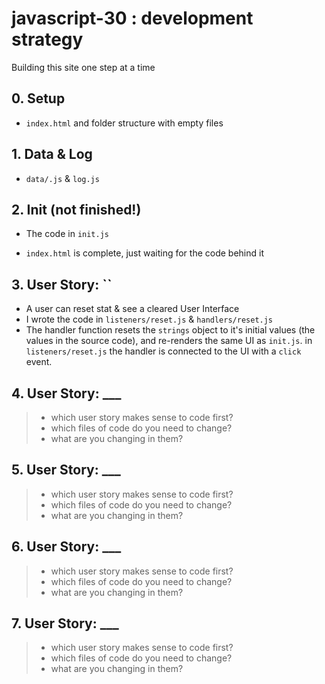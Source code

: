 
# javascript-30 : development strategy

Building this site one step at a time

## 0. Setup

* `index.html` and folder structure with empty files

## 1. Data & Log

* `data/.js` & `log.js`

## 2. Init (not finished!)

* The code in `init.js` 
  
* `index.html` is complete, just waiting for the code behind it

## 3. User Story: ``

* A user can reset stat & see a cleared User Interface
* I wrote the code in `listeners/reset.js` & `handlers/reset.js`
* The handler function resets the `strings` object to it's initial values (the values in the source code), and re-renders the same UI as `init.js`.  in `listeners/reset.js` the handler is connected to the UI with a `click` event.

## 4. User Story: ___

> * which user story makes sense to code first?
> * which files of code do you need to change?
> * what are you changing in them?

## 5. User Story: ___

> * which user story makes sense to code first?
> * which files of code do you need to change?
> * what are you changing in them?

## 6. User Story: ___

> * which user story makes sense to code first?
> * which files of code do you need to change?
> * what are you changing in them?

## 7. User Story: ___

> * which user story makes sense to code first?
> * which files of code do you need to change?
> * what are you changing in them?
